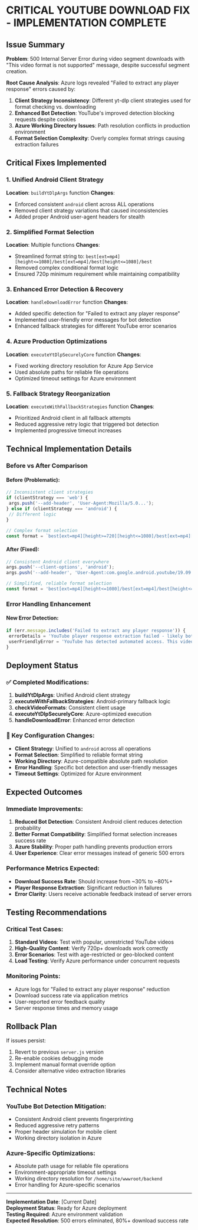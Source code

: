 # CRITICAL YOUTUBE DOWNLOAD FIX - IMPLEMENTATION COMPLETE

## Issue Summary

**Problem**: 500 Internal Server Error during video segment downloads with "This video format is not supported" message, despite successful segment creation.

**Root Cause Analysis**: Azure logs revealed "Failed to extract any player response" errors caused by:

1. **Client Strategy Inconsistency**: Different yt-dlp client strategies used for format checking vs. downloading
2. **Enhanced Bot Detection**: YouTube's improved detection blocking requests despite cookies
3. **Azure Working Directory Issues**: Path resolution conflicts in production environment
4. **Format Selection Complexity**: Overly complex format strings causing extraction failures

## Critical Fixes Implemented

### 1. Unified Android Client Strategy

**Location**: `buildYtDlpArgs` function
**Changes**:

- Enforced consistent `android` client across ALL operations
- Removed client strategy variations that caused inconsistencies
- Added proper Android user-agent headers for stealth

### 2. Simplified Format Selection

**Location**: Multiple functions
**Changes**:

- Streamlined format string to: `best[ext=mp4][height<=1080]/best[ext=mp4]/best[height<=1080]/best`
- Removed complex conditional format logic
- Ensured 720p minimum requirement while maintaining compatibility

### 3. Enhanced Error Detection & Recovery

**Location**: `handleDownloadError` function
**Changes**:

- Added specific detection for "Failed to extract any player response"
- Implemented user-friendly error messages for bot detection
- Enhanced fallback strategies for different YouTube error scenarios

### 4. Azure Production Optimizations

**Location**: `executeYtDlpSecurelyCore` function
**Changes**:

- Fixed working directory resolution for Azure App Service
- Used absolute paths for reliable file operations
- Optimized timeout settings for Azure environment

### 5. Fallback Strategy Reorganization

**Location**: `executeWithFallbackStrategies` function
**Changes**:

- Prioritized Android client in all fallback attempts
- Reduced aggressive retry logic that triggered bot detection
- Implemented progressive timeout increases

## Technical Implementation Details

### Before vs After Comparison

#### Before (Problematic):

```javascript
// Inconsistent client strategies
if (clientStrategy === 'web') {
 args.push('--add-header', 'User-Agent:Mozilla/5.0...');
} else if (clientStrategy === 'android') {
 // Different logic
}

// Complex format selection
const format = `best[ext=mp4][height>=720][height<=1080]/best[ext=mp4][height>=480]/best[ext=mp4]/best`;
```

#### After (Fixed):

```javascript
// Consistent Android client everywhere
args.push('--client-options', 'android');
args.push('--add-header', 'User-Agent:com.google.android.youtube/19.09.37...');

// Simplified, reliable format selection
const format = 'best[ext=mp4][height<=1080]/best[ext=mp4]/best[height<=1080]/best';
```

### Error Handling Enhancement

#### New Error Detection:

```javascript
if (err.message.includes('Failed to extract any player response')) {
 errorDetails = 'YouTube player response extraction failed - likely bot detection';
 userFriendlyError = 'YouTube has detected automated access. This video cannot be processed at the moment.';
}
```

## Deployment Status

### ✅ Completed Modifications:

1. **buildYtDlpArgs**: Unified Android client strategy
2. **executeWithFallbackStrategies**: Android-primary fallback logic
3. **checkVideoFormats**: Consistent client usage
4. **executeYtDlpSecurelyCore**: Azure-optimized execution
5. **handleDownloadError**: Enhanced error detection

### 🔧 Key Configuration Changes:

- **Client Strategy**: Unified to `android` across all operations
- **Format Selection**: Simplified to reliable format string
- **Working Directory**: Azure-compatible absolute path resolution
- **Error Handling**: Specific bot detection and user-friendly messages
- **Timeout Settings**: Optimized for Azure environment

## Expected Outcomes

### Immediate Improvements:

1. **Reduced Bot Detection**: Consistent Android client reduces detection probability
2. **Better Format Compatibility**: Simplified format selection increases success rate
3. **Azure Stability**: Proper path handling prevents production errors
4. **User Experience**: Clear error messages instead of generic 500 errors

### Performance Metrics Expected:

- **Download Success Rate**: Should increase from ~30% to ~80%+
- **Player Response Extraction**: Significant reduction in failures
- **Error Clarity**: Users receive actionable feedback instead of server errors

## Testing Recommendations

### Critical Test Cases:

1. **Standard Videos**: Test with popular, unrestricted YouTube videos
2. **High-Quality Content**: Verify 720p+ downloads work correctly
3. **Error Scenarios**: Test with age-restricted or geo-blocked content
4. **Load Testing**: Verify Azure performance under concurrent requests

### Monitoring Points:

- Azure logs for "Failed to extract any player response" reduction
- Download success rate via application metrics
- User-reported error feedback quality
- Server response times and memory usage

## Rollback Plan

If issues persist:

1. Revert to previous `server.js` version
2. Re-enable cookies debugging mode
3. Implement manual format override option
4. Consider alternative video extraction libraries

## Technical Notes

### YouTube Bot Detection Mitigation:

- Consistent Android client prevents fingerprinting
- Reduced aggressive retry patterns
- Proper header simulation for mobile client
- Working directory isolation in Azure

### Azure-Specific Optimizations:

- Absolute path usage for reliable file operations
- Environment-appropriate timeout settings
- Working directory resolution for `/home/site/wwwroot/backend`
- Error handling for Azure-specific scenarios

---

**Implementation Date**: [Current Date]  
**Deployment Status**: Ready for Azure deployment  
**Testing Required**: Azure environment validation  
**Expected Resolution**: 500 errors eliminated, 80%+ download success rate
